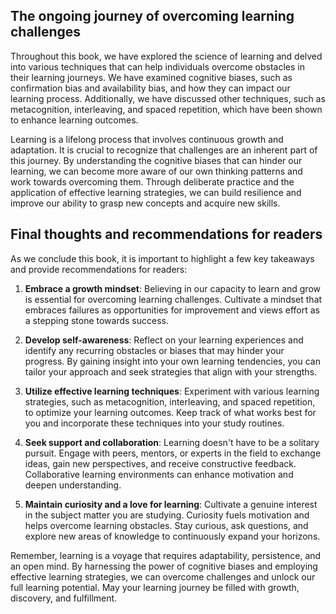
The ongoing journey of overcoming learning challenges
-----------------------------------------------------

Throughout this book, we have explored the science of learning and delved into various techniques that can help individuals overcome obstacles in their learning journeys. We have examined cognitive biases, such as confirmation bias and availability bias, and how they can impact our learning process. Additionally, we have discussed other techniques, such as metacognition, interleaving, and spaced repetition, which have been shown to enhance learning outcomes.

Learning is a lifelong process that involves continuous growth and adaptation. It is crucial to recognize that challenges are an inherent part of this journey. By understanding the cognitive biases that can hinder our learning, we can become more aware of our own thinking patterns and work towards overcoming them. Through deliberate practice and the application of effective learning strategies, we can build resilience and improve our ability to grasp new concepts and acquire new skills.

Final thoughts and recommendations for readers
----------------------------------------------

As we conclude this book, it is important to highlight a few key takeaways and provide recommendations for readers:

1. **Embrace a growth mindset**: Believing in our capacity to learn and grow is essential for overcoming learning challenges. Cultivate a mindset that embraces failures as opportunities for improvement and views effort as a stepping stone towards success.

2. **Develop self-awareness**: Reflect on your learning experiences and identify any recurring obstacles or biases that may hinder your progress. By gaining insight into your own learning tendencies, you can tailor your approach and seek strategies that align with your strengths.

3. **Utilize effective learning techniques**: Experiment with various learning strategies, such as metacognition, interleaving, and spaced repetition, to optimize your learning outcomes. Keep track of what works best for you and incorporate these techniques into your study routines.

4. **Seek support and collaboration**: Learning doesn't have to be a solitary pursuit. Engage with peers, mentors, or experts in the field to exchange ideas, gain new perspectives, and receive constructive feedback. Collaborative learning environments can enhance motivation and deepen understanding.

5. **Maintain curiosity and a love for learning**: Cultivate a genuine interest in the subject matter you are studying. Curiosity fuels motivation and helps overcome learning obstacles. Stay curious, ask questions, and explore new areas of knowledge to continuously expand your horizons.

Remember, learning is a voyage that requires adaptability, persistence, and an open mind. By harnessing the power of cognitive biases and employing effective learning strategies, we can overcome challenges and unlock our full learning potential. May your learning journey be filled with growth, discovery, and fulfillment.
